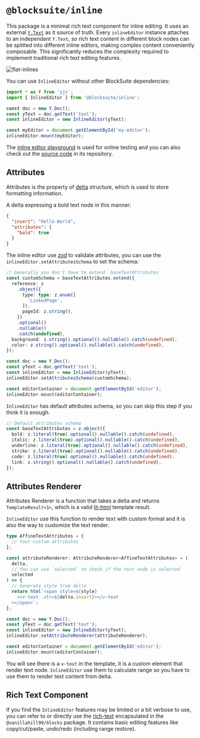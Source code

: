 # `@blocksuite/inline`

This package is a minimal rich text component for inline editing. It uses an external [`Y.Text`](https://docs.yjs.dev/api/shared-types/y.text) as it source of truth. Every `inlineEditor` instance attaches to an independant `Y.Text`, so rich text content in different block nodes can be splitted into different inline editors, making complex content conveniently composable. This significantly reduces the complexity required to implement traditional rich text editing features.

![flat-inlines](./images/flat-inlines.png)

You can use `InlineEditor` without other BlockSuite dependencies:

```ts
import * as Y from 'yjs';
import { InlineEditor } from '@blocksuite/inline';

const doc = new Y.Doc();
const yText = doc.getText('text');
const inlineEditor = new InlineEditor(yText);

const myEditor = document.getElementById('my-editor');
inlineEditor.mount(myEditor);
```

The [inline editor playground](https://try-blocksuite.vercel.app/examples/inline/)
is used for online testing and you can also check out the [source code](https://github.com/toeverything/blocksuite/tree/master/packages/playground/examples/inline) in its repository.

## Attributes

Attributes is the property of [delta](https://quilljs.com/docs/delta/) structure, which is used to store formatting information.

A delta expressing a bold text node in this manner:

```json
{
  "insert": "Hello World",
  "attributes": {
    "bold": true
  }
}
```

The inline editor use [zod](https://zod.dev/) to validate attributes, you can use the `inlineEditor.setAttributesSchema` to set the schema:

```ts
// Generally you don't have to extend `baseTextAttributes`
const customSchema = baseTextAttributes.extend({
  reference: z
    .object({
      type: type: z.enum([
        'LinkedPage',
      ]),
      pageId: z.string(),
    })
    .optional()
    .nullable()
    .catch(undefined),
  background: z.string().optional().nullable().catch(undefined),
  color: z.string().optional().nullable().catch(undefined),
});

const doc = new Y.Doc();
const yText = doc.getText('text');
const inlineEditor = new InlineEditor(yText);
inlineEditor.setAttributesSchema(customSchema);

const editorContainer = document.getElementById('editor');
inlineEditor.mount(editorContainer);
```

`InlineEditor` has default attributes schema, so you can skip this step if you think it is enough.

```ts
// Default attributes schema
const baseTextAttributes = z.object({
  bold: z.literal(true).optional().nullable().catch(undefined),
  italic: z.literal(true).optional().nullable().catch(undefined),
  underline: z.literal(true).optional().nullable().catch(undefined),
  strike: z.literal(true).optional().nullable().catch(undefined),
  code: z.literal(true).optional().nullable().catch(undefined),
  link: z.string().optional().nullable().catch(undefined),
});
```

## Attributes Renderer

Attributes Renderer is a function that takes a delta and returns `TemplateResult<1>`, which is a valid [lit-html](https://github.com/lit/lit/tree/main/packages/lit-html) template result.

`InlineEditor` use this function to render text with custom format and it is also the way to customize the text render.

```ts
type AffineTextAttributes = {
  // Your custom attributes
};

const attributeRenderer: AttributeRenderer<AffineTextAttributes> = (
  delta,
  // You can use `selected` to check if the text node is selected
  selected
) => {
  // Generate style from delta
  return html`<span style=${style}
    ><v-text .str=${delta.insert}></v-text
  ></span>`;
};

const doc = new Y.Doc();
const yText = doc.getText('text');
const inlineEditor = new InlineEditor(yText);
inlineEditor.setAttributeRenderer(attributeRenderer);

const editorContainer = document.getElementById('editor');
inlineEditor.mount(editorContainer);
```

You will see there is a `v-text` in the template, it is a custom element that render text node. `InlineEditor` use them to calculate range so you have to use them to render text content from delta.

## Rich Text Component

If you find the `InlineEditor` features may be limited or a bit verbose to use, you can refer to or directly use the [rich-text](https://github.com/toeverything/blocksuite/blob/f71df00ce18e3f300caad914aaedf63267158885/packages/blocks/src/components/rich-text/rich-text.ts) encapsulated in the `@vanillahill99/blocks` package. It contains basic editing features like copy/cut/paste, undo/redo (including range restore).
